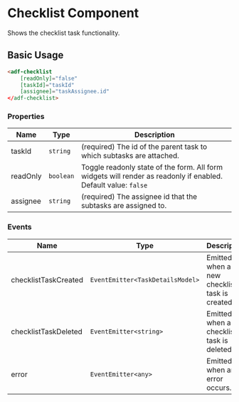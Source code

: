 # Checklist Component

Shows the checklist task functionality.

## Basic Usage

```html
<adf-checklist 
    [readOnly]="false" 
    [taskId]="taskId" 
    [assignee]="taskAssignee.id" 
</adf-checklist>
```

### Properties

| Name | Type | Description |
| ---- | ---- | ----------- |
| taskId | `string` | (required) The id of the parent task to which subtasks are attached. |
| readOnly | `boolean` | Toggle readonly state of the form. All form widgets will render as readonly if enabled.<br/> Default value: `false` |
| assignee | `string` | (required) The assignee id that the subtasks are assigned to.  |

### Events

| Name | Type | Description |
| ---- | ---- | ----------- |
| checklistTaskCreated | `EventEmitter<TaskDetailsModel>` | Emitted when a new checklist task is created. |
| checklistTaskDeleted | `EventEmitter<string>` | Emitted when a checklist task is deleted. |
| error | `EventEmitter<any>` | Emitted when an error occurs. |
